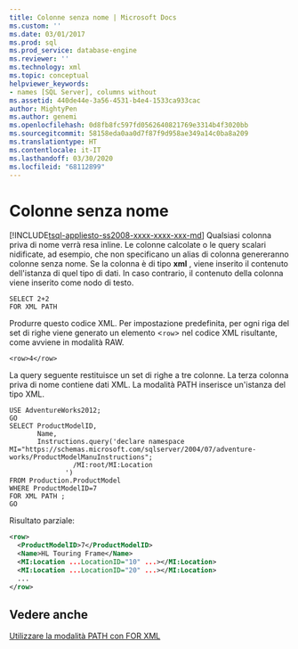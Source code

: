 ```yaml
---
title: Colonne senza nome | Microsoft Docs
ms.custom: ''
ms.date: 03/01/2017
ms.prod: sql
ms.prod_service: database-engine
ms.reviewer: ''
ms.technology: xml
ms.topic: conceptual
helpviewer_keywords:
- names [SQL Server], columns without
ms.assetid: 440de44e-3a56-4531-b4e4-1533ca933cac
author: MightyPen
ms.author: genemi
ms.openlocfilehash: 0d8fb8fc597fd0562640821769e3314b4f3020bb
ms.sourcegitcommit: 58158eda0aa0d7f87f9d958ae349a14c0ba8a209
ms.translationtype: HT
ms.contentlocale: it-IT
ms.lasthandoff: 03/30/2020
ms.locfileid: "68112899"
---
```

# <a name="columns-without-a-name"></a>Colonne senza nome
[!INCLUDE[tsql-appliesto-ss2008-xxxx-xxxx-xxx-md](../../includes/tsql-appliesto-ss2008-xxxx-xxxx-xxx-md.md)]
  Qualsiasi colonna priva di nome verrà resa inline. Le colonne calcolate o le query scalari nidificate, ad esempio, che non specificano un alias di colonna genereranno colonne senza nome. Se la colonna è di tipo **xml** , viene inserito il contenuto dell'istanza di quel tipo di dati. In caso contrario, il contenuto della colonna viene inserito come nodo di testo.  
  
```  
SELECT 2+2  
FOR XML PATH  
```  
  
 Produrre questo codice XML. Per impostazione predefinita, per ogni riga del set di righe viene generato un elemento <`row`> nel codice XML risultante, come avviene in modalità RAW.  
  
 `<row>4</row>`  
  
 La query seguente restituisce un set di righe a tre colonne. La terza colonna priva di nome contiene dati XML. La modalità PATH inserisce un'istanza del tipo XML.  
  
```  
USE AdventureWorks2012;  
GO  
SELECT ProductModelID,  
       Name,  
       Instructions.query('declare namespace MI="https://schemas.microsoft.com/sqlserver/2004/07/adventure-works/ProductModelManuInstructions";  
                /MI:root/MI:Location   
              ')   
FROM Production.ProductModel  
WHERE ProductModelID=7  
FOR XML PATH ;  
GO  
```  
  
 Risultato parziale:  
  
```xml
<row>
  <ProductModelID>7</ProductModelID>
  <Name>HL Touring Frame</Name>
  <MI:Location ...LocationID="10" ...></MI:Location>
  <MI:Location ...LocationID="20" ...></MI:Location>
  ...
</row>
```

## <a name="see-also"></a>Vedere anche  
 [Utilizzare la modalità PATH con FOR XML](../../relational-databases/xml/use-path-mode-with-for-xml.md)  
  
  
